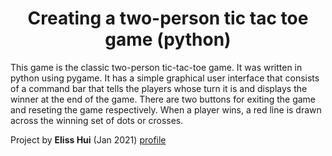 <h1 align="center">Creating a two-person tic tac toe game (python)</h1>

This game is the classic two-person tic-tac-toe game. It was written in python using pygame. It has a simple graphical user interface that consists of a command bar that tells the players whose turn it is and displays the winner at the end of the game. There are two buttons for exiting the game and reseting the game respectively. When a player wins, a red line is drawn across the winning set of dots or crosses.

Project by **Eliss Hui** (Jan 2021)
[profile](https://github.com/elisshui "Eliss Hui")
